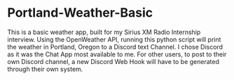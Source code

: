 # Portland-Weather-Basic

This is a basic weather app, built for my Sirius XM Radio Internship interview. Using the OpenWeather API, running this python script will print the weather in Portland, Oregon to a Discord text Channel. I chose Discord as it was the Chat App most available to me. For other users, to post to their own Discord channel, a new Discord Web Hook will have to be generated through their own system.